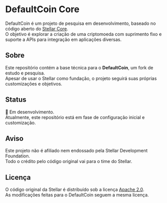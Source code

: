 # DefaultCoin Core

DefaultCoin é um projeto de pesquisa em desenvolvimento, baseado no código aberto do [Stellar Core](https://github.com/stellar/stellar-core).  
O objetivo é explorar a criação de uma criptomoeda com suprimento fixo e suporte a APIs para integração em aplicações diversas.

## Sobre

Este repositório contém a base técnica para o **DefaultCoin**, um fork de estudo e pesquisa.  
Apesar de usar o Stellar como fundação, o projeto seguirá suas próprias customizações e objetivos.

## Status

🚧 Em desenvolvimento.  
Atualmente, este repositório está em fase de configuração inicial e customização.

## Aviso

Este projeto não é afiliado nem endossado pela Stellar Development Foundation.  
Todo o crédito pelo código original vai para o time do Stellar.

## Licença

O código original da Stellar é distribuído sob a licença [Apache 2.0](https://www.apache.org/licenses/LICENSE-2.0).  
As modificações feitas para o DefaultCoin seguem a mesma licença.
